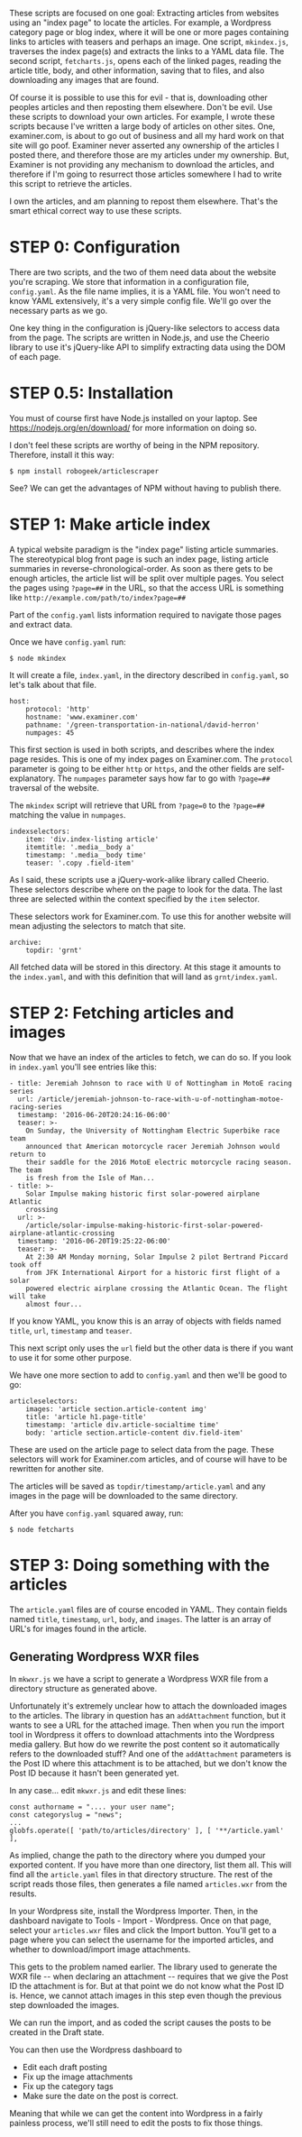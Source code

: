 These scripts are focused on one goal:  Extracting articles from websites using an "index page" to locate the articles.  For example, a Wordpress category page or blog index, where it will be one or more pages containing links to articles with teasers and perhaps an image.  One script, `mkindex.js`, traverses the index page(s) and extracts the links to a YAML data file.  The second script, `fetcharts.js`, opens each of the linked pages, reading the article title, body, and other information, saving that to files, and also downloading any images that are found.

Of course it is possible to use this for evil - that is, downloading other peoples articles and then reposting them elsewhere.  Don't be evil.  Use these scripts to download your own articles.  For example, I wrote these scripts because I've written a large body of articles on other sites.  One, examiner.com, is about to go out of business and all my hard work on that site will go poof.  Examiner never asserted any ownership of the articles I posted there, and therefore those are my articles under my ownership.  But, Examiner is not providing any mechanism to download the articles, and therefore if I'm going to resurrect those articles somewhere I had to write this script to retrieve the articles.

I own the articles, and am planning to repost them elsewhere.  That's the smart ethical correct way to use these scripts.

# STEP 0: Configuration

There are two scripts, and the two of them need data about the website you're scraping.  We store that information in a configuration file, `config.yaml`. As the file name implies, it is a YAML file.  You won't need to know YAML extensively, it's a very simple config file.  We'll go over the necessary parts as we go.

One key thing in the configuration is jQuery-like selectors to access data from the page.  The scripts are written in Node.js, and use the Cheerio library to use it's jQuery-like API to simplify extracting data using the DOM of each page.

# STEP 0.5: Installation

You must of course first have Node.js installed on your laptop.  See https://nodejs.org/en/download/ for more information on doing so.

I don't feel these scripts are worthy of being in the NPM repository.  Therefore, install it this way:

```
$ npm install robogeek/articlescraper
```

See?  We can get the advantages of NPM without having to publish there.

# STEP 1: Make article index

A typical website paradigm is the "index page" listing article summaries.  The stereotypical blog front page is such an index page, listing article summaries in reverse-chronological-order.  As soon as there gets to be enough articles, the article list will be split over multiple pages.  You select the pages using `?page=##` in the URL, so that the access URL is something like `http://example.com/path/to/index?page=##`

Part of the `config.yaml` lists information required to navigate those pages and extract data.

Once we have `config.yaml` run:

```
$ node mkindex
```

It will create a file, `index.yaml`, in the directory described in `config.yaml`, so let's talk about that file.

```
host:
    protocol: 'http'
    hostname: 'www.examiner.com'
    pathname: '/green-transportation-in-national/david-herron'
    numpages: 45
```

This first section is used in both scripts, and describes where the index page resides.  This is one of my index pages on Examiner.com.  The `protocol` parameter is going to be either `http` or `https`, and the other fields are self-explanatory.  The `numpages` parameter says how far to go with `?page=##` traversal of the website.

The `mkindex` script will retrieve that URL from `?page=0` to the `?page=##` matching the value in `numpages`.

```
indexselectors:
    item: 'div.index-listing article'
    itemtitle: '.media__body a'
    timestamp: '.media__body time'
    teaser: '.copy .field-item'
```

As I said, these scripts use a jQuery-work-alike library called Cheerio.  These selectors describe where on the page to look for the data.  The last three are selected within the context specified by the `item` selector.

These selectors work for Examiner.com.  To use this for another website will mean adjusting the selectors to match that site.

```
archive:
    topdir: 'grnt'
```

All fetched data will be stored in this directory.  At this stage it amounts to the `index.yaml`, and with this definition that will land as `grnt/index.yaml`.

# STEP 2: Fetching articles and images

Now that we have an index of the articles to fetch, we can do so.  If you look in `index.yaml` you'll see entries like this:  

```
- title: Jeremiah Johnson to race with U of Nottingham in MotoE racing series
  url: /article/jeremiah-johnson-to-race-with-u-of-nottingham-motoe-racing-series
  timestamp: '2016-06-20T20:24:16-06:00'
  teaser: >-
    On Sunday, the University of Nottingham Electric Superbike race team
    announced that American motorcycle racer Jeremiah Johnson would return to
    their saddle for the 2016 MotoE electric motorcycle racing season. The team
    is fresh from the Isle of Man...
- title: >-
    Solar Impulse making historic first solar-powered airplane Atlantic
    crossing
  url: >-
    /article/solar-impulse-making-historic-first-solar-powered-airplane-atlantic-crossing
  timestamp: '2016-06-20T19:25:22-06:00'
  teaser: >-
    At 2:30 AM Monday morning, Solar Impulse 2 pilot Bertrand Piccard took off
    from JFK International Airport for a historic first flight of a solar
    powered electric airplane crossing the Atlantic Ocean. The flight will take
    almost four...
```

If you know YAML, you know this is an array of objects with fields named `title`, `url`, `timestamp` and `teaser`.

This next script only uses the `url` field but the other data is there if you want to use it for some other purpose.

We have one more section to add to `config.yaml` and then we'll be good to go:

```
articleselectors:
    images: 'article section.article-content img'
    title: 'article h1.page-title'
    timestamp: 'article div.article-socialtime time'
    body: 'article section.article-content div.field-item'
```

These are used on the article page to select data from the page.  These selectors will work for Examiner.com articles, and of course will have to be rewritten for another site.

The articles will be saved as `topdir/timestamp/article.yaml` and any images in the page will be downloaded to the same directory.

After you have `config.yaml` squared away, run:

```
$ node fetcharts
```

# STEP 3: Doing something with the articles

The `article.yaml` files are of course encoded in YAML.  They contain fields named `title`, `timestamp`, `url`, `body`, and `images`.  The latter is an array of URL's for images found in the article.

## Generating Wordpress WXR files

In `mkwxr.js` we have a script to generate a Wordpress WXR file from a directory structure as generated above.

Unfortunately it's extremely unclear how to attach the downloaded images to the articles.  The library in question has an `addAttachment` function, but it wants to see a URL for the attached image.  Then when you run the import tool in Wordpress it offers to download attachments into the Wordpress media gallery.  But how do we rewrite the post content so it automatically refers to the downloaded stuff?  And one of the `addAttachment` parameters is the Post ID where this attachment is to be attached, but we don't know the Post ID because it hasn't been generated yet.

In any case... edit `mkwxr.js` and edit these lines:

```
const authorname = ".... your user name";
const categoryslug = "news";
...
globfs.operate([ 'path/to/articles/directory' ], [ '**/article.yaml' ],
```

As implied, change the path to the directory where you dumped your exported content.  If you have more than one directory, list them all.  This will find all the `article.yaml` files in that directory structure.  The rest of the script reads those files, then generates a file named `articles.wxr` from the results.

In your Wordpress site, install the Wordpress Importer.  Then, in the dashboard navigate to Tools - Import - Wordpress.  Once on that page, select your `articles.wxr` files and click the Import button.  You'll get to a page where you can select the username for the imported articles, and whether to download/import image attachments.

This gets to the problem named earlier.  The library used to generate the WXR file -- when declaring an attachment -- requires that we give the Post ID the attachment is for.  But at that point we do not know what the Post ID is.  Hence, we cannot attach images in this step even though the previous step downloaded the images.

We can run the import, and as coded the script causes the posts to be created in the Draft state.

You can then use the Wordpress dashboard to

* Edit each draft posting
* Fix up the image attachments
* Fix up the category tags
* Make sure the date on the post is correct.

Meaning that while we can get the content into Wordpress in a fairly painless process, we'll still need to edit the posts to fix those things.
